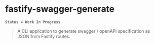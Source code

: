 # fastify-swagger-generate

`Status = Work In Progress`

> A CLI application to generate swagger / openAPI specification as JSON from Fastify routes.
